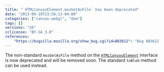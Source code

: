 ```yaml
---
title: "`HTMLCanvasElement.mozGetAsFile` has been deprecated"
date: "2013-09-19T23:58:13-04:00"
categories: ["canvas-webgl", "dom"]
tags: []
versions: "26"
cclicense: "BY-SA 3.0"
references:
    "https://bugzilla.mozilla.org/show_bug.cgi?id=803612": "Bug 803612 – Add deprecation warnings for mozGetAsFile"
---
```

The non-standard `mozGetAsFile` method on the [`HTMLCanvasElement`](https://developer.mozilla.org/en-US/docs/Web/API/HTMLCanvasElement) interface is now deprecated and will be removed soon. The standard `toBlob` method can be used instead.
